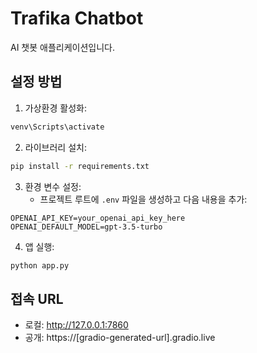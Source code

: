 # Trafika Chatbot

AI 챗봇 애플리케이션입니다.

## 설정 방법

1. 가상환경 활성화:
```bash
venv\Scripts\activate
```

2. 라이브러리 설치:
```bash
pip install -r requirements.txt
```

3. 환경 변수 설정:
   - 프로젝트 루트에 `.env` 파일을 생성하고 다음 내용을 추가:
```
OPENAI_API_KEY=your_openai_api_key_here
OPENAI_DEFAULT_MODEL=gpt-3.5-turbo
```

4. 앱 실행:
```bash
python app.py
```

## 접속 URL
- 로컬: http://127.0.0.1:7860
- 공개: https://[gradio-generated-url].gradio.live
